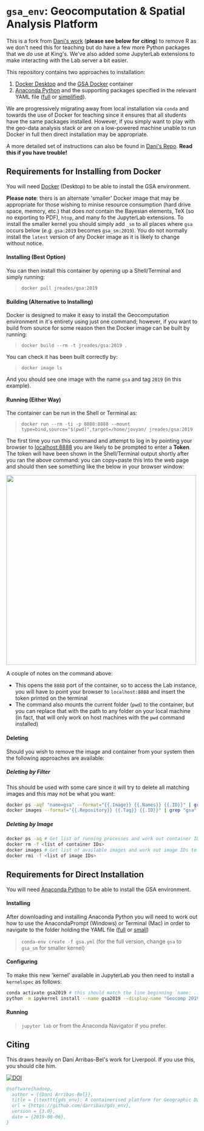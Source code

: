 # `gsa_env`: Geocomputation & Spatial Analysis Platform

This is a fork from [Dani's work](https://github.com/darribas/gds_env) (**please see below for citing**) to remove R as we don't need this for teaching but do have a few more Python packages that we _do_ use at King's. We've also added some JupyterLab extensions to make interacting with the Lab server a bit easier.

This repository contains two approaches to installation:

1. [Docker Desktop](https://www.docker.com/products/docker-desktop) and the [GSA Docker](https://cloud.docker.com/u/jreades/repository/docker/jreades/gsa) container
2. [Anaconda Python](https://www.anaconda.com/distribution/#download-section) and the supporting packages specified in the relevant YAML file ([full](https://github.com/kingsgeocomp/gsa_env/blob/master/gsa.yml) or [simplified](https://github.com/kingsgeocomp/gsa_env/blob/master/gsa_sm.yml)).

We are progressively migrating away from local installation via `conda` and towards the use of Docker for teaching since it ensures that all students have the same packages installed. However, if you simply want to play with the geo-data analysis stack or are on a low-powered machine unable to run Docker in full then direct installation may be appropriate.

A more detailed set of instructions can also be found in [Dani's Repo](https://github.com/darribas/gds19/tree/master/content/infrastructure). **Read this if you have trouble!**

## Requirements for Installing from Docker

You will need [Docker](https://www.docker.com) (Desktop) to be able to install the GSA environment.

**Please note**: thers is an alternate 'smaller' Docker image that may be appropriate for those wishing to minise resource consumption (hard drive space, memory, etc.) that does _not_ contain the Bayesian elements, TeX (so no exporting to PDF), `htop`, and many fo the JupyterLab extensions. To install the smaller kernel you should simply add `_sm` to all places where `gsa` occurs below (_e.g._ `gsa:2019` becomes `gsa_sm:2019`). You do not normally install the `latest` version of any Docker image as it is likely to change without notice.

#### Installing (Best Option)

You can then install this container by opening up a Shell/Terminal and simply running:

> `docker pull jreades/gsa:2019`

#### Building (Alternative to Installing)

Docker is designed to make it easy to install the Geocomputation environment in it's entirety using just one command; however, if you want to build from source for some reason then the Docker image can be built by running:

> `docker build --rm -t jreades/gsa:2019 .`

You can check it has been built correctly by:

> `docker image ls`

And you should see one image with the name `gsa` and tag `2019` (in this example).

#### Running (Either Way)

The container can be run in the Shell or Terminal as:

> `docker run --rm -ti -p 8888:8888 --mount type=bind,source="$(pwd)",target=/home/jovyan/ jreades/gsa:2019`

The first time you run this command and attempt to log in by pointing your browser to [localhost:8888](http://127.0.0.1:8888/lab?) you are likely to be prompted to enter a **Token**. The token will have been shown in the Shell/Terminal output shortly after you ran the above command: you can copy+paste this into the web page and should then see something like the below in your browser window:

<img src="JupyterLab.png" width="500">

A couple of notes on the command above:

* This opens the `8888` port of the container, so to access the Lab instance,
  you will have to point your browser to `localhost:8888` and insert the token
  printed on the terminal
* The command also mounts the current folder (`pwd`) to the container, but you can replace that with the path to any folder on your local machine (in fact, that will only work on host machines with the `pwd` command installed)

#### Deleting

Should you wish to remove the image and container from your system then the following approaches are available:

##### Deleting by Filter

This should be used with some care since it will try to delete all matching images and this may not be what you want:

```bash
docker ps -aqf "name=gsa" --format="{{.Image}} {{.Names}} {{.ID}}" | grep "2019" | cut -d' ' -f3 | xargs docker rm -f
docker images --format="{{.Repository}} {{.Tag}} {{.ID}}" | grep "gsa" | cut -d' ' -f3 | xargs docker rmi
```

##### Deleting by Image

```bash
docker ps -aq # Get list of running processes and work out container IDs to remove
docker rm -f <list of container IDs>
docker images # Get list of available images and work out image IDs to remove
docker rmi -f <list of image IDs>
```

## Requirements for Direct Installation

You will need [Anaconda Python](https://www.anaconda.com/distribution/#download-section) to be able to install the GSA environment.

#### Installing

After downloading and installing Anaconda Python you will need to work out how to use the AnacondaPrompt (Windows) or Terminal (Mac) in order to navigate to the folder holding the YAML file ([full](https://github.com/kingsgeocomp/gsa_env/blob/master/gsa.yml) or [small](https://github.com/kingsgeocomp/gsa_env/blob/master/gsa_sm.yml))

> `conda-env create -f gsa.yml` (for the full version, change `gsa` to `gsa_sm` for smaller kernel)

#### Configuring

To make this new 'kernel' available in JupyterLab you then need to install a `kernelspec` as follows:

```bash
conda activate gsa2019 # this should match the line beginning `name: ...` in the YAML file
python -m ipykernel install --name gsa2019 --display-name "Geocomp 2019" # Note match of 'names', display name can be anything
```

#### Running

> `jupyter lab` or from the Anaconda Navigator if you prefer.

## Citing

This draws heavily on Dani Arribas-Bel's work for Liverpool. If you use this, you should cite him.

[![DOI](https://zenodo.org/badge/65582539.svg)](https://zenodo.org/badge/latestdoi/65582539)

```bibtex
@software{hadoop,
  author = {{Dani Arribas-Bel}},
  title = {\texttt{gds_env}: A containerised platform for Geographic Data Science},
  url = {https://github.com/darribas/gds_env},
  version = {3.0},
  date = {2019-08-06},
}
```
